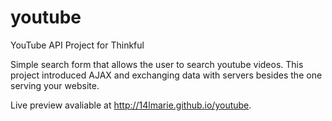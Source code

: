 # youtube
YouTube API Project for Thinkful

Simple search form that allows the user to search youtube videos. 
This project introduced AJAX and exchanging data with servers besides the one serving your website. 

Live preview avaliable at http://14lmarie.github.io/youtube.
